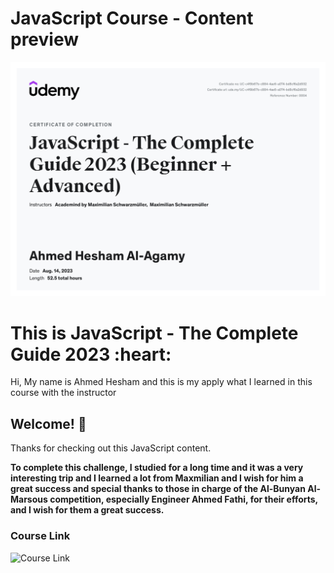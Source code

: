 # JavaScript Course - Content preview

![My Certificate preview for JavaScript Course](./Certificate/UC-c4f9b67b-c884-4ae6-a074-bd8cf6a2d932.jpg)

<h1>
  This is JavaScript - The Complete Guide 2023 :heart:
</h1>

<p class="para">Hi, My name is Ahmed Hesham and this is my apply what I learned in this course with the instructor</p>

## Welcome! 👋

Thanks for checking out this JavaScript content.

**To complete this challenge, I studied for a long time and it was a very interesting trip and I learned a lot from Maxmilian and I wish for him a great success and special thanks to those in charge of the Al-Bunyan Al-Marsous competition, especially Engineer Ahmed Fathi, for their efforts, and I wish for them a great success.**

### Course Link

![Course Link](https://www.udemy.com/course/javascript-the-complete-guide-2020-beginner-advanced)